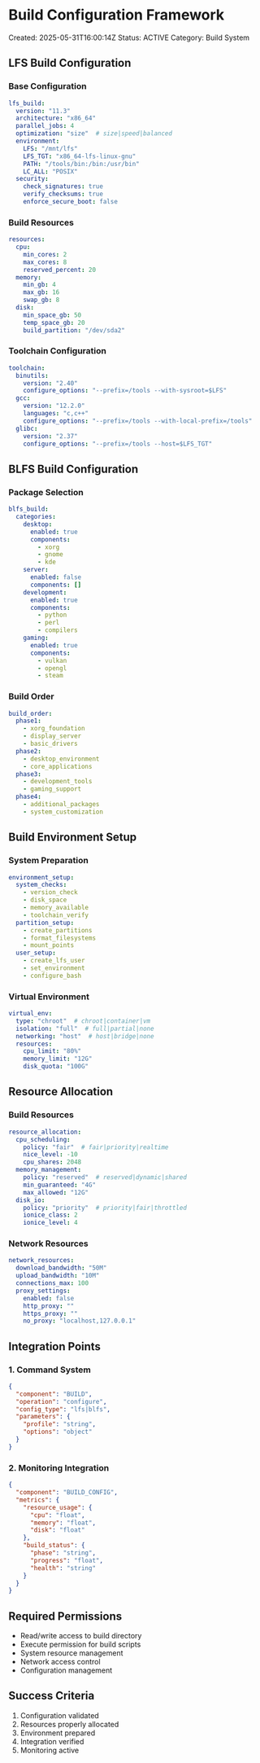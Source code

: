 # Build Configuration Framework
Created: 2025-05-31T16:00:14Z
Status: ACTIVE
Category: Build System

## LFS Build Configuration

### Base Configuration
```yaml
lfs_build:
  version: "11.3"
  architecture: "x86_64"
  parallel_jobs: 4
  optimization: "size"  # size|speed|balanced
  environment:
    LFS: "/mnt/lfs"
    LFS_TGT: "x86_64-lfs-linux-gnu"
    PATH: "/tools/bin:/bin:/usr/bin"
    LC_ALL: "POSIX"
  security:
    check_signatures: true
    verify_checksums: true
    enforce_secure_boot: false
```

### Build Resources
```yaml
resources:
  cpu:
    min_cores: 2
    max_cores: 8
    reserved_percent: 20
  memory:
    min_gb: 4
    max_gb: 16
    swap_gb: 8
  disk:
    min_space_gb: 50
    temp_space_gb: 20
    build_partition: "/dev/sda2"
```

### Toolchain Configuration
```yaml
toolchain:
  binutils:
    version: "2.40"
    configure_options: "--prefix=/tools --with-sysroot=$LFS"
  gcc:
    version: "12.2.0"
    languages: "c,c++"
    configure_options: "--prefix=/tools --with-local-prefix=/tools"
  glibc:
    version: "2.37"
    configure_options: "--prefix=/tools --host=$LFS_TGT"
```

## BLFS Build Configuration

### Package Selection
```yaml
blfs_build:
  categories:
    desktop:
      enabled: true
      components:
        - xorg
        - gnome
        - kde
    server:
      enabled: false
      components: []
    development:
      enabled: true
      components:
        - python
        - perl
        - compilers
    gaming:
      enabled: true
      components:
        - vulkan
        - opengl
        - steam
```

### Build Order
```yaml
build_order:
  phase1:
    - xorg_foundation
    - display_server
    - basic_drivers
  phase2:
    - desktop_environment
    - core_applications
  phase3:
    - development_tools
    - gaming_support
  phase4:
    - additional_packages
    - system_customization
```

## Build Environment Setup

### System Preparation
```yaml
environment_setup:
  system_checks:
    - version_check
    - disk_space
    - memory_available
    - toolchain_verify
  partition_setup:
    - create_partitions
    - format_filesystems
    - mount_points
  user_setup:
    - create_lfs_user
    - set_environment
    - configure_bash
```

### Virtual Environment
```yaml
virtual_env:
  type: "chroot"  # chroot|container|vm
  isolation: "full"  # full|partial|none
  networking: "host"  # host|bridge|none
  resources:
    cpu_limit: "80%"
    memory_limit: "12G"
    disk_quota: "100G"
```

## Resource Allocation

### Build Resources
```yaml
resource_allocation:
  cpu_scheduling:
    policy: "fair"  # fair|priority|realtime
    nice_level: -10
    cpu_shares: 2048
  memory_management:
    policy: "reserved"  # reserved|dynamic|shared
    min_guaranteed: "4G"
    max_allowed: "12G"
  disk_io:
    policy: "priority"  # priority|fair|throttled
    ionice_class: 2
    ionice_level: 4
```

### Network Resources
```yaml
network_resources:
  download_bandwidth: "50M"
  upload_bandwidth: "10M"
  connections_max: 100
  proxy_settings:
    enabled: false
    http_proxy: ""
    https_proxy: ""
    no_proxy: "localhost,127.0.0.1"
```

## Integration Points

### 1. Command System
```json
{
  "component": "BUILD",
  "operation": "configure",
  "config_type": "lfs|blfs",
  "parameters": {
    "profile": "string",
    "options": "object"
  }
}
```

### 2. Monitoring Integration
```json
{
  "component": "BUILD_CONFIG",
  "metrics": {
    "resource_usage": {
      "cpu": "float",
      "memory": "float",
      "disk": "float"
    },
    "build_status": {
      "phase": "string",
      "progress": "float",
      "health": "string"
    }
  }
}
```

## Required Permissions
- Read/write access to build directory
- Execute permission for build scripts
- System resource management
- Network access control
- Configuration management

## Success Criteria
1. Configuration validated
2. Resources properly allocated
3. Environment prepared
4. Integration verified
5. Monitoring active

